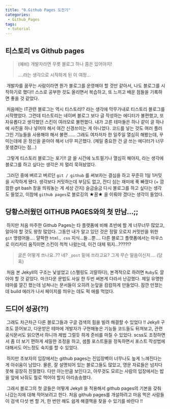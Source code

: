 ```yaml
---
title: "0.Github Pages 도전기"
categories:
 - Github_Pages
tags:
 - tutorial
---
```





## 티스토리 vs Github pages


> (예비) 개발자라면 무릇 블로그 하나 쯤은 있어야지! 
>
> 
>
> ....라는 생각으로 시작하게 된 이 여정...



​	개발자를 꿈꾸는 사람이라면 뭔가 블로그를 운영해야 할 것만 같아서, 나도 블로그를 시작하기로 했다!! 스스로 공부한 것도 올리면서 복습하고, 또 느끼고 배운 점들을 기록하면 좋을 것 같았다.

​	처음에는 IT관련 블로그는 역시 티스토리!? 라는 생각에 막무가내로 티스토리 블로그를 시작했었다. 그런데 티스토리는 네이버 블로그 보다 글 작성하는 에디터가 불편했고, 또 자유롭다고 생각했던 스킨이 여러모로 불편했다. 내가 고른 테마들은 하나 같이 글 하나에 사진을 하나 넣어야 해서 여간 신경쓰이는 게 아니었다.  코드를 넣는 것도 여러 플러그인 기능들을 사용해야 해서 불편...... 그래도 여차저차 한 일주일 열심히 해봤는데, 꾸미는데에 온 정신을 쏟아야 해서 너무 피곤했다. (제일 중요한 건 글 쓰는 에디터가 너무 못생겼다는 점...)

​	그렇게 티스토리 블로그는 포기!!  글 쓸 시간에 노트필기나 열심히 해야지, 라는 생각에 블로그를 하고 싶다는 생각은 저 멀리 묵혀놨었다.

​	그러던 중에 벼르고 벼르던 `git / github` 를 써보자는 결심을 하고 꾸준히 1일 1커밋을 시작하게 됐다. 생각보다 커밋하는데 부담도 없고, 잔디 심는 재미에 푹 빠졌다 (+ 깜깜한 git bash 창을 띄워놓는 게 세상 간지) 슬금슬금 다시 블로그를 하고 싶다는 생각도 들었고, 이참에 `github pages`로 블로깅의 ★꿈★ 을 이뤄야 겠다는 생각이 들었다. 



## 당황스러웠던 GITHUB PAGES와의 첫 만남...;;



​	하지만 처음 마주한 Github Pages는 타 플랫폼에 비해 초반에 할 게 너무너무 많았고, 알아야 할 것도 왕창 많았다.  그동안 내가 알고 있던 것은 정말 오로지 커밋만을 위한 `git` 명령어들.... 얄팍한 `html, css` 지식...들...뿐.... 다른 블로그 플랫폼에서는 마우스로 이리저리 움직이면 스킨이 척척 나왔는데, 이건 대체 뭐지...????!? 



>  글은 어떻게 쓰나요..?? 네? `_post` 밑에 쓰라고요? 그게 무슨 말씀이신지.... (당혹) 



​	처음 본 Jekyll의 구조는 낯설었고 (스펠링도 괴랄하다), 본격적으로 하려면 `Ruby`도 깔아야 할 것 같았다. 마크다운 문법도 사실 한 두번 써본게 다라서 난감했다. 제일 유명한 테마를 깔긴 했는데 넘쳐나는 문서들이 오히려 눈앞을 캄캄하게 만들었다. 잠깐 만졌는데 build 에러가 나서 페이지를 띄우는 데도 퍽 애를 먹었다.



## 드디어 성공(?!)



​	그래도 차근차근 다른 블로그들과 구글 검색의 힘을 빌려 해결할 수 있었다 !!  Jekyll 구조도 뜯어보고, 다운받은 테마에 개발자가 구현해놓은 기능들 코드들도 뒤져보고, 관련 공식문서도 읽으면서 하니까 제법 그럴듯 하게 준비를 마칠 수 있었다. scss도 조정하면서 좀 더 보기 편하게 세밀한 조정을 하고, 샘플 포스트들을 정독하면서 포스트 작성법에 대해서도 어느정도 숙지를 할 수 있었다.

​	하지만 초보자의 입장에서는 github pages는 진입장벽이 너무나도 높게 느껴진다는게  아쉬움이 남았다. 물론, 잘 설명되어 있는 블로그들도 많았고, 영문 자료들은 넘치다 못해 굉장히 친절했다. 다만 아는만큼 보인다고, 아무것도 모르는 사람의 입장에서는 밥을 앞에 놔줘도 뭘로 먹어야 할지 아리송송했다. 

​	그래서 블로그의 첫 글들은 어떻게 Jekyll 을 적용해서 github pages의 기본을 갖춰 나갔는지에 대해 적어보려고 한다. 처음 github pages를 개설하려고 마음 먹은 사람들이 검색 다섯 번 할 거, 한 번만 해도 쉽게 해결책을 찾을 수 있기를 바란다 !!









 












